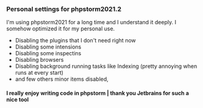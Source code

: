 

### Personal settings for phpstorm2021.2 

I'm using phpstorm2021 for a long time and I understand it deeply. I somehow optimized it for my personal use.


- Disabling the plugins that I don't need right now
- Disabling some intensions
- Disabling some inspectins
- Disabling browsers
- Disabling background running tasks like Indexing (pretty annoying when runs at every start)
- and few others minor items disabled, 


#### I really enjoy writing code in phpstorm | thank you Jetbrains for such a nice tool

